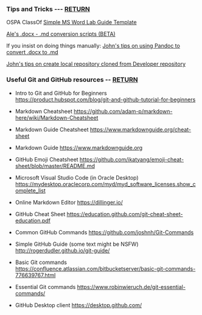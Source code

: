 ### Tips and Tricks --- [RETURN](README.md)

OSPA ClassOf [Simple MS Word Lab Guide Template](https://raw.githubusercontent.com/jjking2019/ospa-github-ideas/master/files/Simple_Lab_Template_for_GitHub_04_17.docx)

[Ale's .docx - .md conversion scripts (BETA)](docx_md_converter_scripts.md)

If you insist on doing things manually:
[John's tips on using Pandoc to convert .docx to .md](pandoc-tips.md)

[John's tips on create local repository cloned from Developer repository](dev-repo-local-version.md)


### Useful Git and GitHub resources  -- [RETURN](README.md)

* Intro to Git and GitHub for Beginners
https://product.hubspot.com/blog/git-and-github-tutorial-for-beginners

* Markdown Cheatsheet
https://github.com/adam-p/markdown-here/wiki/Markdown-Cheatsheet

* Markdown Guide Cheatsheet
https://www.markdownguide.org/cheat-sheet

* Markdown Guide
https://www.markdownguide.org

* GitHub Emoji Cheatsheet
https://github.com/ikatyang/emoji-cheat-sheet/blob/master/README.md

* Microsoft Visual Studio Code (in Oracle Desktop)
https://mydesktop.oraclecorp.com/myd/myd_software_licenses.show_complete_list

* Online Markdown Editor
https://dillinger.io/

* GitHub Cheat Sheet
https://education.github.com/git-cheat-sheet-education.pdf

* Common GitHub Commands
https://github.com/joshnh/Git-Commands

* Simple GitHub Guide (some text might be NSFW)
http://rogerdudler.github.io/git-guide/

* Basic Git commands
https://confluence.atlassian.com/bitbucketserver/basic-git-commands-776639767.html

* Essential Git commands
https://www.robinwieruch.de/git-essential-commands/

* GitHub Desktop client
https://desktop.github.com/

